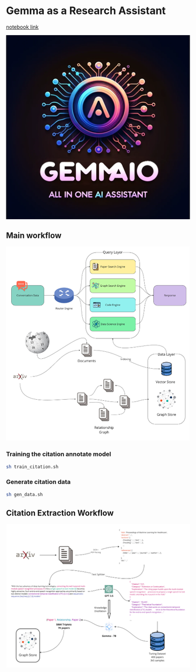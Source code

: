 # Gemma as a Research Assistant


[notebook link](https://www.kaggle.com/code/bachngoh/gemma-data-assistant-w-llama-index-graph)

<img src="./figures/GemmaAIO-main-image.webp" alt="main-image"/>


## Main workflow

<img src="./figures/RAG-overview.jpg" alt="pipeline" width=800/>


### Training the citation annotate model

```bash
sh train_citation.sh

```

### Generate citation data

```bash
sh gen_data.sh
```


## Citation Extraction Workflow

<img src="./figures/Graph-Paper-Search.jpg" alt="citation" width=800/>

